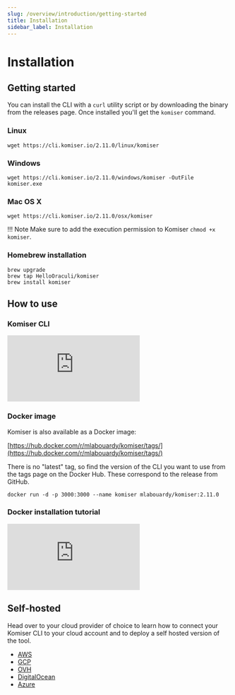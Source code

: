 ```yaml
---
slug: /overview/introduction/getting-started
title: Installation
sidebar_label: Installation
---
```

# Installation

## Getting started

You can install the CLI with a `curl` utility script or by downloading the binary from the releases page. Once installed you'll get the `komiser` command.

### Linux

```
wget https://cli.komiser.io/2.11.0/linux/komiser
```

### Windows

```
wget https://cli.komiser.io/2.11.0/windows/komiser -OutFile komiser.exe
```

### Mac OS X

```
wget https://cli.komiser.io/2.11.0/osx/komiser
```

!!! Note
    Make sure to add the execution permission to Komiser `chmod +x komiser`.


### Homebrew installation

```
brew upgrade
brew tap HelloOraculi/komiser
brew install komiser
```

## How to use

### Komiser CLI

<div style={{
    position: 'relative',
    paddingBottom: '56.25%',
    paddingTop:'30px',
    height:0,
    overflow:'hidden',
  }}>
  <iframe
    src='https://www.youtube.com/embed/1QeHTTZNF4o'
    allowFullScreen
    webkitallowfullscreen="true"
    frameBorder="0"
    style={{
      position: 'absolute',
      top:0,
      left:0,
      width:'100%',
      height:'100%',
    }}
  >
  </iframe>
</div>

### Docker image 

Komiser is also available as a Docker image:

[https://hub.docker.com/r/mlabouardy/komiser/tags/](https://hub.docker.com/r/mlabouardy/komiser/tags/)

There is no "latest" tag, so find the version of the CLI you want to use from the tags page on the Docker Hub. These correspond to the release from GitHub.

```
docker run -d -p 3000:3000 --name komiser mlabouardy/komiser:2.11.0
```

### Docker installation tutorial
<div style={{
    position: 'relative',
    paddingBottom: '56.25%',
    paddingTop:'30px',
    height:0,
    overflow:'hidden',
  }}>
  <iframe
    src='https://www.youtube.com/embed/t6lNdQx9eNg'
    allowFullScreen
    webkitallowfullscreen="true"
    frameBorder="0"
    style={{
      position: 'absolute',
      top:0,
      left:0,
      width:'100%',
      height:'100%',
    }}
  >
  </iframe>
</div>

## Self-hosted

Head over to your cloud provider of choice to learn how to connect your Komiser CLI to your cloud account and to deploy a self hosted version of the tool. 

* [AWS](/docs/Cloud%20Providers/aws.md)
* [GCP](/docs/Cloud%20Providers/gcp.md)
* [OVH](/docs/Cloud%20Providers/ovh.md)
* [DigitalOcean](/docs/Cloud%20Providers/digital-ocean.md)
* [Azure](/docs/Cloud%20Providers/azure.md)